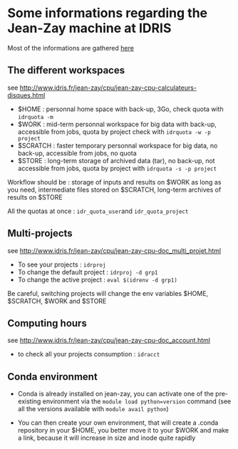 # Some informations regarding the Jean-Zay machine at IDRIS

Most of the informations are gathered [here](http://www.idris.fr/jean-zay)

## The different workspaces
  
see http://www.idris.fr/jean-zay/cpu/jean-zay-cpu-calculateurs-disques.html

  - $HOME : personnal home space with back-up, 3Go, check quota with ```idrquota -m```
  - $WORK : mid-term personnal workspace for big data with back-up, accessible from jobs, quota by project check with ```idrquota -w -p project```
  - $SCRATCH : faster temporary personnal workspace for big data, no back-up, accessible from jobs, no quota
  - $STORE : long-term storage of archived data (tar), no back-up, not accessible from jobs, quota by project with ```idrquota -s -p project```

Workflow should be : storage of inputs and results on $WORK as long as you need, intermediate files stored on $SCRATCH, long-term archives of results on $STORE

All the quotas at once : ```idr_quota_user```and ```idr_quota_project```

## Multi-projects

see http://www.idris.fr/jean-zay/cpu/jean-zay-cpu-doc_multi_projet.html

- To see your projects : ```idrproj```
- To change the default project : ```idrproj -d grp1```
- To change the active project : ```eval $(idrenv -d grp1)```

Be careful, switching projects will change the env variables $HOME, $SCRATCH, $WORK and $STORE

## Computing hours

see http://www.idris.fr/jean-zay/cpu/jean-zay-cpu-doc_account.html

  - to check all your projects consumption : ```idracct```
  
## Conda environment

- Conda is already installed on jean-zay, you can activate one of the pre-existing environment via the ```module load python=version``` command (see all the versions available with ```module avail python```)

- You can then create your own environment, that will create a .conda repository in your $HOME, you better move it to your $WORK and make a link, because it will increase in size and inode quite rapidly

